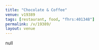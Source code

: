 ```yaml
---
title: "Chocolate & Coffee"
venue: v19389
tags: [restaurant, food, "fhrs:401348"]
permalink: /v/19389/
layout: venue
---
```

null